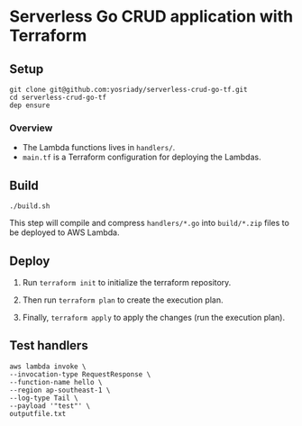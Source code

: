 # Serverless Go CRUD application with Terraform

## Setup

```
git clone git@github.com:yosriady/serverless-crud-go-tf.git
cd serverless-crud-go-tf
dep ensure
```

### Overview

- The Lambda functions lives in `handlers/`.  
- `main.tf` is a Terraform configuration for deploying the Lambdas.

## Build

```
./build.sh
```

This step will compile and compress `handlers/*.go` into `build/*.zip` files to be deployed to AWS Lambda.

## Deploy

1. Run `terraform init` to initialize the terraform repository.

2. Then run `terraform plan` to create the execution plan.

3. Finally, `terraform apply` to apply the changes (run the execution plan).

## Test handlers

```
aws lambda invoke \
--invocation-type RequestResponse \
--function-name hello \
--region ap-southeast-1 \
--log-type Tail \
--payload '"test"' \
outputfile.txt
```
